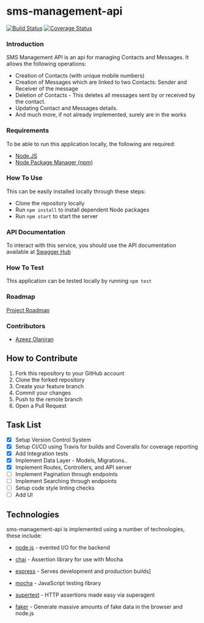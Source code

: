 # sms-management-api
[![Build Status](https://travis-ci.org/azeezolaniran2016/sms-management-api.svg?branch=master)](https://travis-ci.org/azeezolaniran2016/sms-management-api) [![Coverage Status](https://coveralls.io/repos/github/azeezolaniran2016/sms-management-api/badge.svg?branch=master)](https://coveralls.io/github/azeezolaniran2016/sms-management-api?branch=master)

### Introduction
SMS Management API is an api for managing Contacts and Messages. It allows the following operations:
- Creation of Contacts (with unique mobile numbers)
- Creation of Messages which are linked to two Contacts: Sender and Receiver of the message
- Deletion of Contacts - This deletes all messages sent by or received by the contact.
- Updating Contact and Messages details.
- And much more, if not already implemented, surely are in the works

### Requirements
To be able to run this application locally, the following are required:
- [Node.JS]
- [Node Package Manager (npm)]

### How To Use
This can be easily installed locally through these steps:
- Clone the repository locally
- Run `npm install` to install dependent Node packages
- Run `npm start` to start the server

### API Documentation
To interact with this service, you should use the API documentation available at [Swagger Hub](https://app.swaggerhub.com/apis/azeez-olaniran/rest-api_for_the_sms_management_application/v1)

### How To Test
This application can be tested locally by running `npm test`


### Roadmap
[Project Roadmap](https://trello.com/b/pG2L1GNa/sms-management-api)

### Contributors
- [Azeez Olaniran](https://github.com/azeezolaniran2016)

## How to Contribute
1. Fork this repository to your GitHub account
2. Clone the forked repository
3. Create your feature branch
4. Commit your changes
5. Push to the remote branch
6. Open a Pull Request

## Task List
- [x] Setup Version Control System
- [x] Setup CI/CD using Travis for builds and Coveralls for coverage reporting
- [x] Add Integration tests
- [x] Implement Data Layer - Models, Migrations..
- [x] Implement Routes, Controllers, and API server
- [ ] Implement Pagination through endpoints
- [ ] Implement Searching through endpoints
- [ ] Setup code style linting checks
- [ ] Add UI

## Technologies
sms-management-api is implemented using a number of technologies, these include:
* [node.js] - evented I/O for the backend
* [chai] - Assertion library for use with Mocha
* [express] - Serves development and production builds]
* [mocha] - JavaScript testing library
* [supertest] - HTTP assertions made easy via superagent
* [faker] - Generate massive amounts of fake data in the browser and node.js


   [mocha]: <https://mochajs.org>
   [node.js]: <http://nodejs.org>
   [chai]: <http://chaijs.com/api/bdd/>
   [express]: <http://expressjs.com/>
   [mocha]: <https://mochajs.org/>
   [supertest]: <https://github.com/visionmedia/supertest>
   [faker]: <https://github.com/marak/Faker.js/>
   [Node Package Manager (npm)]: <https://www.npmjs.com>
